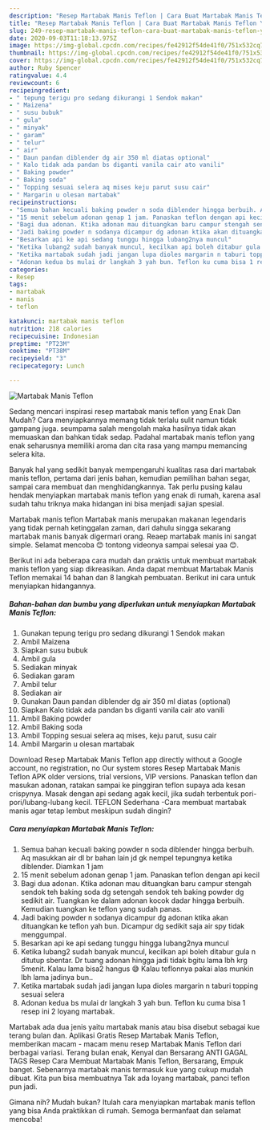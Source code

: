```yaml
---
description: "Resep Martabak Manis Teflon | Cara Buat Martabak Manis Teflon Yang Paling Enak"
title: "Resep Martabak Manis Teflon | Cara Buat Martabak Manis Teflon Yang Paling Enak"
slug: 249-resep-martabak-manis-teflon-cara-buat-martabak-manis-teflon-yang-paling-enak
date: 2020-09-03T11:18:13.975Z
image: https://img-global.cpcdn.com/recipes/fe42912f54de41f0/751x532cq70/martabak-manis-teflon-foto-resep-utama.jpg
thumbnail: https://img-global.cpcdn.com/recipes/fe42912f54de41f0/751x532cq70/martabak-manis-teflon-foto-resep-utama.jpg
cover: https://img-global.cpcdn.com/recipes/fe42912f54de41f0/751x532cq70/martabak-manis-teflon-foto-resep-utama.jpg
author: Ruby Spencer
ratingvalue: 4.4
reviewcount: 6
recipeingredient:
- " tepung terigu pro sedang dikurangi 1 Sendok makan"
- " Maizena"
- " susu bubuk"
- " gula"
- " minyak"
- " garam"
- " telur"
- " air"
- " Daun pandan diblender dg air 350 ml diatas optional"
- " Kalo tidak ada pandan bs diganti vanila cair ato vanili"
- " Baking powder"
- " Baking soda"
- " Topping sesuai selera aq mises keju parut susu cair"
- " Margarin u olesan martabak"
recipeinstructions:
- "Semua bahan kecuali baking powder n soda diblender hingga berbuih. Aq masukkan air dl br bahan lain jd gk nempel tepungnya ketika diblender. Diamkan 1 jam"
- "15 menit sebelum adonan genap 1 jam. Panaskan teflon dengan api kecil"
- "Bagi dua adonan. Ktika adonan mau dituangkan baru campur stengah sendok teh baking soda dg setengah sendok teh baking powder dg sedikit air. Tuangkan ke dalam adonan kocok dadar hingga berbuih. Kemudian tuangkan ke teflon yang sudah panas."
- "Jadi baking powder n sodanya dicampur dg adonan ktika akan dituangkan ke teflon yah bun. Dicampur dg sedikit saja air spy tidak menggumpal."
- "Besarkan api ke api sedang tunggu hingga lubang2nya muncul"
- "Ketika lubang2 sudah banyak muncul, kecilkan api boleh ditabur gula n ditutup sbentar. Dr tuang adonan hingga jadi tidak bgitu lama lbh krg 5menit. Kalau lama bisa2 hangus 😅 Kalau teflonnya pakai alas munkin lbh lama jadinya bun.."
- "Ketika martabak sudah jadi jangan lupa dioles margarin n taburi topping sesuai selera"
- "Adonan kedua bs mulai dr langkah 3 yah bun. Teflon ku cuma bisa 1 resep ini 2 loyang martabak."
categories:
- Resep
tags:
- martabak
- manis
- teflon

katakunci: martabak manis teflon 
nutrition: 218 calories
recipecuisine: Indonesian
preptime: "PT23M"
cooktime: "PT38M"
recipeyield: "3"
recipecategory: Lunch

---
```



![Martabak Manis Teflon](https://img-global.cpcdn.com/recipes/fe42912f54de41f0/751x532cq70/martabak-manis-teflon-foto-resep-utama.jpg)

Sedang mencari inspirasi resep martabak manis teflon yang Enak Dan Mudah? Cara menyiapkannya memang tidak terlalu sulit namun tidak gampang juga. seumpama salah mengolah maka hasilnya tidak akan memuaskan dan bahkan tidak sedap. Padahal martabak manis teflon yang enak seharusnya memiliki aroma dan cita rasa yang mampu memancing selera kita.

Banyak hal yang sedikit banyak mempengaruhi kualitas rasa dari martabak manis teflon, pertama dari jenis bahan, kemudian pemilihan bahan segar, sampai cara membuat dan menghidangkannya. Tak perlu pusing kalau hendak menyiapkan martabak manis teflon yang enak di rumah, karena asal sudah tahu triknya maka hidangan ini bisa menjadi sajian spesial.

Martabak manis teflon Martabak manis merupakan makanan legendaris yang tidak pernah ketinggalan zaman, dari dahulu singga sekarang martabak manis banyak digermari orang. Reaep martabak manis ini sangat simple. Selamat mencoba 😊 tontong videonya sampai selesai yaa 😊.


Berikut ini ada beberapa cara mudah dan praktis untuk membuat martabak manis teflon yang siap dikreasikan. Anda dapat membuat Martabak Manis Teflon memakai 14 bahan dan 8 langkah pembuatan. Berikut ini cara untuk menyiapkan hidangannya.

<!--inarticleads1-->

##### Bahan-bahan dan bumbu yang diperlukan untuk menyiapkan Martabak Manis Teflon:

1. Gunakan  tepung terigu pro sedang dikurangi 1 Sendok makan
1. Ambil  Maizena
1. Siapkan  susu bubuk
1. Ambil  gula
1. Sediakan  minyak
1. Sediakan  garam
1. Ambil  telur
1. Sediakan  air
1. Gunakan  Daun pandan diblender dg air 350 ml diatas (optional)
1. Siapkan  Kalo tidak ada pandan bs diganti vanila cair ato vanili
1. Ambil  Baking powder
1. Ambil  Baking soda
1. Ambil  Topping sesuai selera aq mises, keju parut, susu cair
1. Ambil  Margarin u olesan martabak


Download Resep Martabak Manis Teflon app directly without a Google account, no registration, no Our system stores Resep Martabak Manis Teflon APK older versions, trial versions, VIP versions. Panaskan teflon dan masukan adonan, ratakan sampai ke pinggiran teflon supaya ada kesan crispynya. Masak dengan api sedang agak kecil, jika sudah terbentuk pori-pori/lubang-lubang kecil. TEFLON Sederhana -Cara membuat martabak manis agar tetap lembut meskipun sudah dingin? 

<!--inarticleads2-->

##### Cara menyiapkan Martabak Manis Teflon:

1. Semua bahan kecuali baking powder n soda diblender hingga berbuih. Aq masukkan air dl br bahan lain jd gk nempel tepungnya ketika diblender. Diamkan 1 jam
1. 15 menit sebelum adonan genap 1 jam. Panaskan teflon dengan api kecil
1. Bagi dua adonan. Ktika adonan mau dituangkan baru campur stengah sendok teh baking soda dg setengah sendok teh baking powder dg sedikit air. Tuangkan ke dalam adonan kocok dadar hingga berbuih. Kemudian tuangkan ke teflon yang sudah panas.
1. Jadi baking powder n sodanya dicampur dg adonan ktika akan dituangkan ke teflon yah bun. Dicampur dg sedikit saja air spy tidak menggumpal.
1. Besarkan api ke api sedang tunggu hingga lubang2nya muncul
1. Ketika lubang2 sudah banyak muncul, kecilkan api boleh ditabur gula n ditutup sbentar. Dr tuang adonan hingga jadi tidak bgitu lama lbh krg 5menit. Kalau lama bisa2 hangus 😅 Kalau teflonnya pakai alas munkin lbh lama jadinya bun..
1. Ketika martabak sudah jadi jangan lupa dioles margarin n taburi topping sesuai selera
1. Adonan kedua bs mulai dr langkah 3 yah bun. Teflon ku cuma bisa 1 resep ini 2 loyang martabak.


Martabak ada dua jenis yaitu martabak manis atau bisa disebut sebagai kue terang bulan dan. Aplikasi Gratis Resep Martabak Manis Teflon, memberikan macam - macam menu resep Martabak Manis Teflon dari berbagai variasi. Terang bulan enak, Kenyal dan Bersarang ANTI GAGAL TAGS Resep Cara Membuat Martabak Manis Teflon, Bersarang, Empuk banget. Sebenarnya martabak manis termasuk kue yang cukup mudah dibuat. Kita pun bisa membuatnya Tak ada loyang martabak, panci teflon pun jadi. 

Gimana nih? Mudah bukan? Itulah cara menyiapkan martabak manis teflon yang bisa Anda praktikkan di rumah. Semoga bermanfaat dan selamat mencoba!
